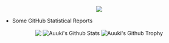 <p align="center"> 
    <a href="https://open.spotify.com/user/0zveql3ijdtupwyyxl3awwufk">
    <img src="https://novatorem-three-sooty.vercel.app/api/spotify"/>
    </a>
</p>

* Some GitHub Statistical Reports
<p align="center">
<img align="center" src="https://github-readme-stats.vercel.app/api/top-langs/?username=AwesomeAuuki&hide_langs_below=1&theme=default&line_height=27&layout=compact"/>
<img align="center" src="https://github-readme-stats.vercel.app/api?username=AwesomeAuuki&show_icons=true&count_private=true&include_all_commits=true&line_height=21" alt="Auuki's Github Stats"/>
<img align="center" src="https://github-profile-trophy.vercel.app/?username=AwesomeAuuki&column=7" alt="Auuki's Github Trophy"/>
</p> 
